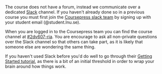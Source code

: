 The course does not have a forum, instead we communicate over a dedicated [Slack](https://slack.com/) channel. If you haven't already done so in a previous course you must first join the [Coursepress slack team](https://coursepress.slack.com/) by signing up with your student email (@student.lnu.se). 

When you are logged in to the Coursepress team you can find the course channel at [#2dv607-ria](https://coursepress.slack.com/messages/2dv607-ria/). You are encourage to ask all non-private questions over the Slack channel so that others can take part, as it is likely that someone else are wondering the same thing.  

If you haven't used Slack before you'd do well to go through their [Getting Started tutorial](https://slack.zendesk.com/hc/en-us/articles/206480347-Getting-started-with-Slack), as there is a bit of an initial threshold in order to wrap your brain around how things work.